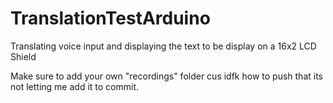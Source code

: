 # TranslationTestArduino
Translating voice input and displaying the text to be display on a 16x2 LCD Shield

Make sure to add your own "recordings" folder cus idfk how to push that its not letting me add it to commit.